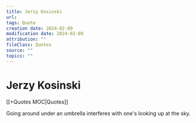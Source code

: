 ```yaml
---
title: Jerzy Kosinski
url: 
tags: Quote
creation date: 2024-02-09
modification date: 2024-02-09
attribution: ""
fileClass: Quotes
source: ""
topics: ""
---
```


# Jerzy Kosinski

[[+Quotes MOC|Quotes]]

Going around under an umbrella interferes with one's looking up at the sky.
